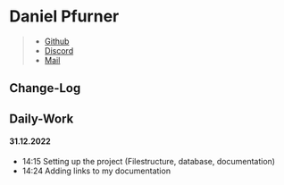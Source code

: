 # Daniel Pfurner

> - [Github](https://github.com/dpfurners)
> - [Discord](https://discord.gg/user/GozZzer#1245)
> - [Mail](mailto:dpfurner@tsn.at)

## Change-Log

## Daily-Work
#### 31.12.2022
- 14:15 Setting up the project (Filestructure, database, documentation)
- 14:24 Adding links to my documentation